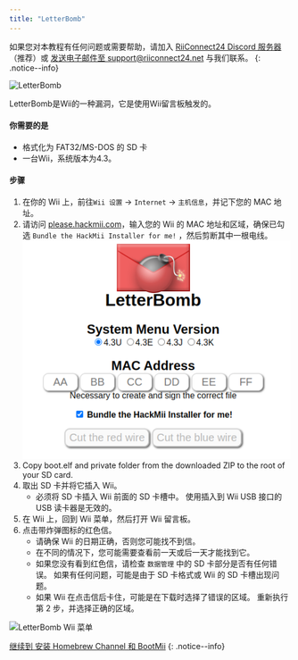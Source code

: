 ```yaml
---
title: "LetterBomb"
---
```


如果您对本教程有任何问题或需要帮助，请加入 [RiiConnect24 Discord 服务器](https://discord.gg/rc24)（推荐）或 [发送电子邮件至 support@riiconnect24.net](mailto:support@riiconnect24.net) 与我们联系。
{: .notice--info}

![LetterBomb](/images/letterbomb.png)

LetterBomb是Wii的一种漏洞，它是使用Wii留言板触发的。

#### 你需要的是
- 格式化为 FAT32/MS-DOS 的 SD 卡
- 一台Wii，系统版本为4.3。

#### 步骤

1. 在你的 Wii 上，前往`Wii 设置` -> `Internet` -> `主机信息`，并记下您的 MAC 地址。
1. 请访问 [please.hackmii.com](https://please.hackmii.com/)，输入您的 Wii 的 MAC 地址和区域，确保已勾选 `Bundle the HackMii Installer for me!` ，然后剪断其中一根电线。 ![HackMii 屏幕](/images/Wii/LetterBomb-PC.png)
1. Copy boot.elf and private folder from the downloaded ZIP to the root of your SD card.
1. 取出 SD 卡并将它插入 Wii。
   - 必须将 SD 卡插入 Wii 前面的 SD 卡槽中。 使用插入到 Wii USB 接口的 USB 读卡器是无效的。
1. 在 Wii 上，回到 Wii 菜单，然后打开 Wii 留言板。
1. 点击带炸弹图标的红色信。
   - 请确保 Wii 的日期正确，否则您可能找不到信。
   - 在不同的情况下，您可能需要查看前一天或后一天才能找到它。
   - 如果您没有看到红色信，请检查 `数据管理` 中的 SD 卡部分是否有任何错误。 如果有任何问题，可能是由于 SD 卡格式或 Wii 的 SD 卡槽出现问题。
   - 如果 Wii 在点击信后卡住，可能是在下载时选择了错误的区域。 重新执行第 2 步，并选择正确的区域。

![LetterBomb Wii 菜单](/images/Wii/LetterBomb-Wii.png)

[继续到 安装 Homebrew Channel 和 BootMii](hbc)
{: .notice--info}
